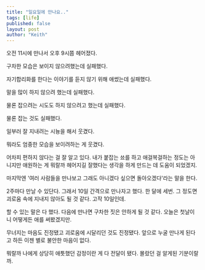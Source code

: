 ```yaml
---
title: "일요일에 만나요.."
tags: [life]
published: false
layout: post
author: "Keith"
---
```


오전 11시에 만나서 오후 9시쯤 헤어졌다. 

구차한 모습은 보이지 않으려했는데 실패했다.

자기합리화를 한다는 이야기를 듣지 않기 위해 애썼는데 실패했다.

말을 많이 하지 않으려 했는데 실패했다.

물론 잡으려는 시도도 하지 않으려고 했는데 실패했다.

물론 잡는 것도 실패했다.

일부러 잘 지내려는 시늉을 해서 웃겼다.

뭐라도 엄중한 모습을 보이려하는 게 웃겼다.

어차피 편하지 않다는 걸 잘 알고 있다. 내가 붙잡는 쑈를 하고 애걸복걸하는 정도는 아니지만 애원하는 게 뭐랄까 헤어지길 잘했다는 생각을 하게 만드는 데 도움이 되었겠지.

마지막엔 '여러 사람들을 만나보고 그래도 아니겠다 싶으면 돌아오겠다'라는 말을 한다.

2주마다 만날 수 있단다. 그래서 10일 간격으로 만나자고 했다. 한 달에 세번. 그 정도면 괴로움 속에 지내지 않아도 될 것 같다. 고작 10일인데.

할 수 있는 말은 다 했다. 다음에 만나면 구차한 짓은 안하게 될 것 같다. 오늘은 첫날이니 어떻게든 애를 써봤겠지만.

무너지는 마음도 진정됐고 괴로움에 시달리던 것도 진정됐다. 앞으로 누굴 만나게 된다고 하든 이젠 별로 불안한 마음이 없다. 

뭐랄까 나에게 상당히 애틋했던 감정이란 게 다 전달이 됐다. 몰랐던 걸 알게된 기분이랄까.